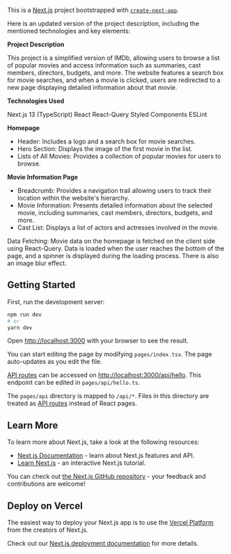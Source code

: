 This is a [Next.js](https://nextjs.org/) project bootstrapped with [`create-next-app`](https://github.com/vercel/next.js/tree/canary/packages/create-next-app).


Here is an updated version of the project description, including the mentioned technologies and key elements:

**Project Description**

This project is a simplified version of IMDb, allowing users to browse a list of popular movies and access information such as summaries, cast members, directors, budgets, and more. The website features a search box for movie searches, and when a movie is clicked, users are redirected to a new page displaying detailed information about that movie.

**Technologies Used**

Next.js 13 (TypeScript)
React
React-Query
Styled Components
ESLint

**Homepage**

- Header: Includes a logo and a search box for movie searches.
- Hero Section: Displays the image of the first movie in the list.
- Lists of All Movies: Provides a collection of popular movies for users to browse.



**Movie Information Page**

- Breadcrumb: Provides a navigation trail allowing users to track their location within the website's hierarchy.
- Movie Information: Presents detailed information about the selected movie, including summaries, cast members, directors, budgets, and more.
- Cast List: Displays a list of actors and actresses involved in the movie.

Data Fetching: Movie data on the homepage is fetched on the client side using React-Query. Data is loaded when the user reaches the bottom of the page, and a spinner is displayed during the loading process. There is also an image blur effect. 



## Getting Started

First, run the development server:

```bash
npm run dev
# or
yarn dev
```

Open [http://localhost:3000](http://localhost:3000) with your browser to see the result.

You can start editing the page by modifying `pages/index.tsx`. The page auto-updates as you edit the file.

[API routes](https://nextjs.org/docs/api-routes/introduction) can be accessed on [http://localhost:3000/api/hello](http://localhost:3000/api/hello). This endpoint can be edited in `pages/api/hello.ts`.

The `pages/api` directory is mapped to `/api/*`. Files in this directory are treated as [API routes](https://nextjs.org/docs/api-routes/introduction) instead of React pages.

## Learn More

To learn more about Next.js, take a look at the following resources:

- [Next.js Documentation](https://nextjs.org/docs) - learn about Next.js features and API.
- [Learn Next.js](https://nextjs.org/learn) - an interactive Next.js tutorial.

You can check out [the Next.js GitHub repository](https://github.com/vercel/next.js/) - your feedback and contributions are welcome!

## Deploy on Vercel

The easiest way to deploy your Next.js app is to use the [Vercel Platform](https://vercel.com/new?utm_medium=default-template&filter=next.js&utm_source=create-next-app&utm_campaign=create-next-app-readme) from the creators of Next.js.

Check out our [Next.js deployment documentation](https://nextjs.org/docs/deployment) for more details.
